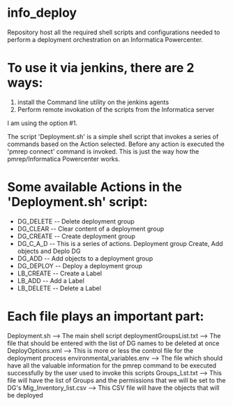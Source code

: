 # info_deploy

Repository host all the required shell scripts and configurations needed to perform a deployment
orchestration on an Informatica Powercenter.

# To use it via jenkins, there are 2 ways:
1. install the Command line utility on the jenkins agents
2. Perform remote invokation of the scripts from the Informatica server

I am using the option #1.

The script 'Deployment.sh' is a simple shell script that invokes a series of commands based on the Action selected. Before any action is executed the 'pmrep connect' command is invoked. This is just the way how the pmrep/Informatica Powercenter works.

# Some available Actions in the 'Deployment.sh' script:

- DG_DELETE  -- Delete deployment group
- DG_CLEAR   -- Clear content of a deployment group
- DG_CREATE  -- Create deployment group
- DG_C_A_D   -- This is a series of actions. Deployment group Create, Add objects and Deplo DG
- DG_ADD     -- Add objects to a deployment group
- DG_DEPLOY  -- Deploy a deployment group
- LB_CREATE  -- Create a Label
- LB_ADD     -- Add a Label
- LB_DELETE  -- Delete a Label

# Each file plays an important part:
Deployment.sh  --> The main shell script
deploymentGroupsList.txt  --> The file that should be entered with the list of DG names to be deleted at once
DeployOptions.xml  --> This is more or less the control file for the deployment process
environmental_variables.env  --> The file which should have all the valuable information for the pmrep command to be executed successfully by the user used to invoke this scripts
Groups_Lst.txt   --> This file will have the list of Groups and the permissions that we will be set to the DG's
Mig_Inventory_list.csv  --> This CSV file will have the objects that will be deployed
